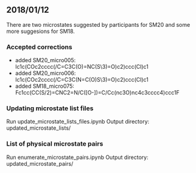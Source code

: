 ## 2018/01/12
There are two microstates suggested by participants for SM20 and some more suggesions for SM18.

### Accepted corrections
- added SM20_micro005: lc1c(COc2cccc(/C=C3C(O)=NC(S\3)=O)c2)ccc(Cl)c1
- added SM20_micro006: lc1c(COc2cccc(/C=C3C(N=C(O)S\3)=O)c2)ccc(Cl)c1
- added SM18_micro075: Fc1cc(CC(S/2)=CNC2=N/C([O-])=C/Cc(nc3O)nc4c3cccc4)ccc1F

### Updating microstate list files

Run update_microstate_lists_files.ipynb
Output directory: updated_microstate_lists/

### List of physical microstate pairs

Run enumerate_microstate_pairs.ipynb
Output directory: updated_microstate_pairs/

